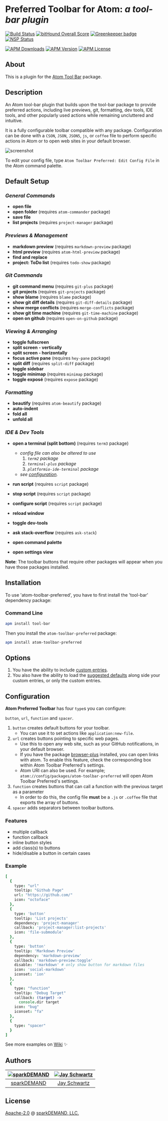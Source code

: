 # Preferred Toolbar for Atom: _a tool-bar plugin_

[![Build Status](https://travis-ci.org/sparkDEMAND/atom-toolbar-preferred.svg?branch=master)](https://travis-ci.org/sparkDEMAND/atom-toolbar-preferred)
[![bitHound Overall Score](https://www.bithound.io/github/sparkDEMAND/atom-toolbar-preferred/badges/score.svg)](https://www.bithound.io/github/sparkDEMAND/atom-toolbar-preferred)
[![Greenkeeper badge](https://badges.greenkeeper.io/sparkDEMAND/atom-toolbar-preferred.svg)](https://greenkeeper.io/)
[![NSP Status](https://nodesecurity.io/orgs/sparkdemand/projects/020082d2-3575-4c2d-b21d-762625708731/badge)](https://nodesecurity.io/orgs/sparkdemand/projects/020082d2-3575-4c2d-b21d-762625708731)

[![APM Downloads](https://img.shields.io/apm/dm/atom-toolbar-preferred.svg)](https://atom.io/packages/atom-toolbar-preferred)
[![APM Version](https://img.shields.io/apm/v/atom-toolbar-preferred.svg)](https://atom.io/packages/atom-toolbar-preferred)
[![APM License](https://img.shields.io/apm/l/atom-toolbar-preferred.svg)](https://github.com/sparkDEMAND/atom-toolbar-preferred/blob/master/LICENSE)

## About

This is a plugin for
the [Atom Tool Bar](https://atom.io/packages/tool-bar) package.

## Description

An Atom tool-bar plugin that builds upon the tool-bar package to provide preferred actions, including live previews, git, formatting, dev tools, IDE tools, and other popularly used actions while remaining uncluttered and intuitive.

It is a fully configurable toolbar compatible with any package. Configuration can be done with a `CSON`, `JSON`, `JSON5`, `js`, or `coffee` file
to perform specific actions in Atom or to open web sites in your default browser.

![screenshot](https://raw.githubusercontent.com/sparkDEMAND/atom-toolbar-preferred/master/screenshot_cson.png)

To edit your config file,
type `Atom Toolbar Preferred: Edit Config File` in the Atom command palette.

## Default Setup

### _**General Commands**_

- **open file**
- **open folder** (requires `atom-commander` package)
- **save file**
- **list projects** (requires `project-manager` package)

### _**Previews & Management**_

- **markdown preview** (requires `markdown-preview` package)
- **html preview** (requires `atom-html-preview` package)
- **find and replace**
- **project: ToDo list** (requires `todo-show` package)

### _**Git Commands**_

- **git command menu** (requires `git-plus` package)
- **git projects** (requires `git-projects` package)
- **show blame** (requires `blame` package)
- **show git diff details** (requires `git-diff-details` package)
- **show merge conflicts** (requires `merge-conflicts` package)
- **show git time machine** (requires `git-time-machine` package)
- **open on github** (requires `open-on-github` package)

### _**Viewing & Arranging**_

- **toggle fullscreen**
- **split screen - vertically**
- **split screen - horizontally**
- **focus active pane** (requires `hey-pane` package)
- **split diff** (requires `split-diff` package)
- **toggle sidebar**
- **toggle minimap** (requires `minimap` package)
- **toggle exposé** (requires `expose` package)

### _**Formatting**_

- **beautify** (requires `atom-beautify` package)
- **auto-indent**
- **fold all**
- **unfold all**

### _**IDE & Dev Tools**_

- **open a terminal (split bottom)** (requires `term3` package)
  - _config file can also be altered to use_
    1. _`term2` package_
    1. _`terminal-plus` package_
    1. _`platformio-ide-terminal` package_
  - _see [configuration](https://github.com/sparkDEMAND/atom-toolbar-preferred#configuration)._
- **run script** (requires `script` package)
- **stop script** (requires `script` package)
- **configure script** (requires `script` package)


- **reload window**
- **toggle dev-tools**
- **ask stack-overflow** (requires `ask-stack`)


- **open command palette**
- **open settings view**

**Note**: The toolbar buttons that require other packages will appear when you have those packages installed.

## Installation

To use 'atom-toolbar-preferred', you have to first install the 'tool-bar' dependency package:

### Command Line

```bash
apm install tool-bar
```

Then you install the `atom-toolbar-preferred` package:

```bash
apm install atom-toolbar-preferred
```

## Options

1. You have the ability to include [custom entries](https://github.com/sparkDEMAND/atom-toolbar-preferred#configuration).
1. You also have the ability to load the [suggested defaults](https://github.com/sparkDEMAND/atom-toolbar-preferred#default-setup) along side your custom entries, or only the custom entries.

## Configuration

**Atom Preferred Toolbar** has four `type`s you can configure:

`button`, `url`, `function` and `spacer`.

1. `button` creates default buttons for your toolbar.
   - You can use it to set actions like `application:new-file`.
1. `url` creates buttons pointing to specific web pages.
   - Use this to open any web site, such as your GitHub notifications, in your default browser.
   - If you have the package [browser-plus](https://atom.io/packages/browser-plus)
    installed, you can open links with atom. To enable this feature, check the corresponding box within Atom Toolbar Preferred's settings.
   - Atom URI can also be used. For example; `atom://config/packages/atom-toolbar-preferred` will open Atom Toolbar Preferred's settings.
1. `function` creates buttons that can call a function with the previous target as a parameter
   - In order to do this, the config file **must** be a `.js` or `.coffee` file that exports the array of buttons.
1. `spacer` adds separators between toolbar buttons.

### Features
- multiple callback
- function callback
- inline button styles
- add class(s) to buttons
- hide/disable a button in certain cases

### Example

```coffee
[
  {
    type: "url"
    tooltip: "Github Page"
    url: "https://github.com/"
    icon: "octoface"
  },
  {
    type: 'button'
    tooltip: 'List projects'
    dependency: 'project-manager'
    callback: 'project-manager:list-projects'
    icon: 'file-submodule'
  },
  {
    type: 'button'
    tooltip: 'Markdown Preview'
    dependency: 'markdown-preview'
    callback: 'markdown-preview:toggle'
    disable: '!markdown' # only show button for markdown files
    icon: 'social-markdown'
    iconset: 'ion'
  },
  {
    type: "function"
    tooltip: "Debug Target"
    callback: (target) ->
      console.dir target
    icon: "bug"
    iconset: "fa"
  },
  {
    type: "spacer"
  }
]
```

See more examples on [Wiki](https://github.com/sparkDEMAND/atom-toolbar-preferred/wiki) ✨

## Authors

| [![sparkDEMAND][sparkDEMAND avatar]](https://github.com/sparkDEMAND) | [![Jay Schwartz][jschwrtz avatar]](https://github.com/jschwrtz) |
| :-----------------------------------------------------------: | :-----------------------------------------------------------------: |
| [sparkDEMAND](https://github.com/sparkDEMAND) | [Jay Schwartz](https://github.com/jschwrtz) |

## License

[Apache-2.0](https://www.apache.org/licenses/LICENSE-2.0) @ [sparkDEMAND, LLC.](https://github.com/sparkDEMAND/)

[sparkDEMAND avatar]: https://avatars3.githubusercontent.com/u/30666313?s=400&u=345e76d27c1be4d8035bb23cd2db75e80acf6b9f&v=4
[jschwrtz avatar]: https://avatars3.githubusercontent.com/u/26683765?s=400&u=8f2394929ce8d484e04b36527e1351797e029fc6&v=4
